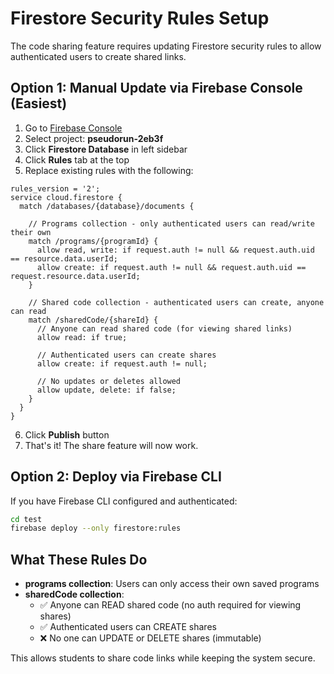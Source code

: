 # Firestore Security Rules Setup

The code sharing feature requires updating Firestore security rules to allow authenticated users to create shared links.

## Option 1: Manual Update via Firebase Console (Easiest)

1. Go to [Firebase Console](https://console.firebase.google.com/)
2. Select project: **pseudorun-2eb3f**
3. Click **Firestore Database** in left sidebar
4. Click **Rules** tab at the top
5. Replace existing rules with the following:

```
rules_version = '2';
service cloud.firestore {
  match /databases/{database}/documents {

    // Programs collection - only authenticated users can read/write their own
    match /programs/{programId} {
      allow read, write: if request.auth != null && request.auth.uid == resource.data.userId;
      allow create: if request.auth != null && request.auth.uid == request.resource.data.userId;
    }

    // Shared code collection - authenticated users can create, anyone can read
    match /sharedCode/{shareId} {
      // Anyone can read shared code (for viewing shared links)
      allow read: if true;

      // Authenticated users can create shares
      allow create: if request.auth != null;

      // No updates or deletes allowed
      allow update, delete: if false;
    }
  }
}
```

6. Click **Publish** button
7. That's it! The share feature will now work.

## Option 2: Deploy via Firebase CLI

If you have Firebase CLI configured and authenticated:

```bash
cd test
firebase deploy --only firestore:rules
```

## What These Rules Do

- **programs collection**: Users can only access their own saved programs
- **sharedCode collection**:
  - ✅ Anyone can READ shared code (no auth required for viewing shares)
  - ✅ Authenticated users can CREATE shares
  - ❌ No one can UPDATE or DELETE shares (immutable)

This allows students to share code links while keeping the system secure.
